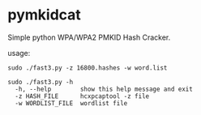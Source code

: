 # pymkidcat
Simple python WPA/WPA2 PMKID Hash Cracker.

usage:
    
    sudo ./fast3.py -z 16800.hashes -w word.list
    
    sudo ./fast3.py -h
      -h, --help        show this help message and exit
      -z HASH_FILE      hcxpcaptool -z file
      -w WORDLIST_FILE  wordlist file

